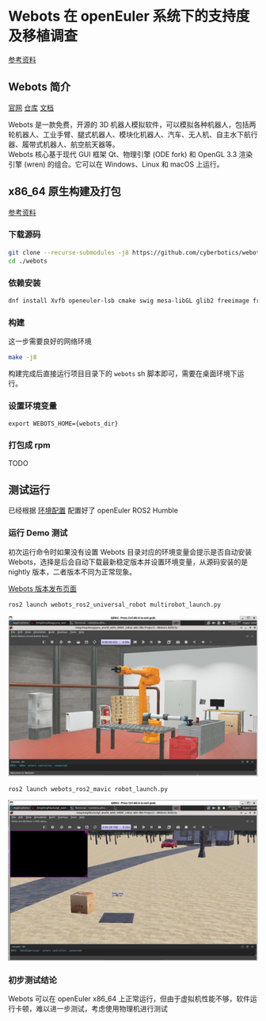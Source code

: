 # Webots 在 openEuler 系统下的支持度及移植调查
[参考资料](https://github.com/cyberbotics/webots_ros2/wiki)

## Webots 简介
[官网](https://cyberbotics.com/)  [仓库](https://github.com/cyberbotics/webots) [文档](https://cyberbotics.com/doc/guide/menu) 

Webots 是一款免费，开源的 3D 机器人模拟软件，可以模拟各种机器人，包括两轮机器人、工业手臂、腿式机器人、模块化机器人、汽车、无人机、自主水下航行器、履带式机器人、航空航天器等。  
Webots 核心基于现代 GUI 框架 Qt、物理引擎 (ODE fork) 和 OpenGL 3.3 渲染引擎 (wren) 的组合。它可以在 Windows、Linux 和 macOS 上运行。

## x86_64 原生构建及打包
[参考资料](https://github.com/cyberbotics/webots/wiki/Linux-installation/)
### 下载源码
```bash
git clone --recurse-submodules -j8 https://github.com/cyberbotics/webots.git
cd ./webots
```
### 依赖安装
```bash
dnf install Xvfb openeuler-lsb cmake swig mesa-libGL glib2 freeimage freetype-devel libxml2-devel boost-devel libssh-devel libzip readline pbzip2 wget zip unzip
```
### 构建
这一步需要良好的网络环境
```bash
make -j8
```
构建完成后直接运行项目目录下的 `webots` sh 脚本即可，需要在桌面环境下运行。
### 设置环境变量
```
export WEBOTS_HOME={webots_dir}
```

### 打包成 rpm
TODO

## 测试运行
已经根据 [环境配置](https://github.com/CubeSugarCheese/plct-report/blob/main/2-openEuler-ROS2-Humble-test.md) 配置好了 openEuler ROS2 Humble

### 运行 Demo 测试
初次运行命令时如果没有设置 Webots 目录对应的环境变量会提示是否自动安装 Webots，选择是后会自动下载最新稳定版本并设置环境变量，从源码安装的是 nightly 版本，二者版本不同为正常现象。

[Webots 版本发布页面](https://github.com/cyberbotics/webots/releases)
```bash
ros2 launch webots_ros2_universal_robot multirobot_launch.py
```
![Test 1](./pictures/webots-test-1.png)

```bash
ros2 launch webots_ros2_mavic robot_launch.py
```
![Test 2](./pictures/webots-test-2.png)

### 初步测试结论
Webots 可以在 openEuler x86_64 上正常运行，但由于虚拟机性能不够，软件运行卡顿，难以进一步测试，考虑使用物理机进行测试